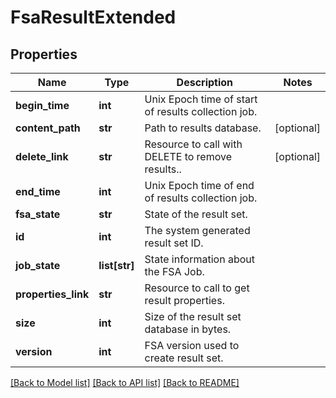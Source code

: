 # FsaResultExtended

## Properties
Name | Type | Description | Notes
------------ | ------------- | ------------- | -------------
**begin_time** | **int** | Unix Epoch time of start of results collection job. | 
**content_path** | **str** | Path to results database. | [optional] 
**delete_link** | **str** | Resource to call with DELETE to remove results.. | [optional] 
**end_time** | **int** | Unix Epoch time of end of results collection job. | 
**fsa_state** | **str** | State of the result set. | 
**id** | **int** | The system generated result set ID. | 
**job_state** | **list[str]** | State information about the FSA Job. | 
**properties_link** | **str** | Resource to call to get result properties. | 
**size** | **int** | Size of the result set database in bytes. | 
**version** | **int** | FSA version used to create result set. | 

[[Back to Model list]](../README.md#documentation-for-models) [[Back to API list]](../README.md#documentation-for-api-endpoints) [[Back to README]](../README.md)


